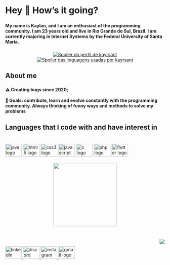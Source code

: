 <h1 align="left">Hey 👋 How’s it going?</h1>

###

<h4 align="left">My name is Kaylan, and I am an enthusiast of the programming community. I am 23 years old and live in Rio Grande do Sul, Brazil. I am currently majoring in Internet Systems by the Federal University of Santa Maria.</h4>

###

<div align="center">
  <a href="https://github.com/kayrsant" target="_blank">
  <img src="https://github-readme-stats.vercel.app/api?username=kayrsant&layout=compact&theme=midnight-purple" alt="Spoiler do perfil de kayrsant"/>
  </a>
  <a href="https://github.com/kayrsant" target="_blank">
  <img src="https://github-readme-stats.vercel.app/api/top-langs/?username=kayrsant&layout=compact&theme=midnight-purple" alt="Spoiler das linguagens usadas por kayrsant"/>
  </a>
</div>

<h2 align="left">About me</h2>

###

<h4 align="left">⚠ Creating bugs since 2020;<br><br>🎯 Goals: contribute, learn and evolve constantly with the programming community. Always thinking of funny ways and methods to solve my problems</h4>

###

<h2 align="left">Languages that I code with and have interest in</h2>

###

<br clear="both">
  <div align="left">
  <img src="https://cdn.jsdelivr.net/gh/devicons/devicon/icons/java/java-original.svg" height="40" width="52" alt="java logo"  />
  <img src="https://cdn.jsdelivr.net/gh/devicons/devicon/icons/html5/html5-original.svg" height="40" width="52" alt="html5 logo"  />
  <img src="https://cdn.jsdelivr.net/gh/devicons/devicon/icons/css3/css3-original.svg" height="40" width="52" alt="css3 logo"  />
  <img src="https://cdn.jsdelivr.net/gh/devicons/devicon/icons/javascript/javascript-original.svg" height="40" width="52" alt="javascript logo"  />
  <img src="https://cdn.jsdelivr.net/gh/devicons/devicon/icons/c/c-original.svg" height="40" width="52" alt="c logo"  />
  <img src="https://cdn.jsdelivr.net/gh/devicons/devicon/icons/php/php-original.svg" height="40" width="52" alt="php logo"  />
  <img src="https://cdn.jsdelivr.net/gh/devicons/devicon/icons/flutter/flutter-original.svg" height="40" width="52" alt="flutter logo"  />
  </div>
  
  <br clear="both">

<div align="center">
  <img height="200" src="https://i.imgur.com/0cLJj5S.gif"  />
</div>

###

<br clear="both">

<img align="right" src="https://visitor-badge.laobi.icu/badge?page_id=kayrsant.kayrsant&right_color=crimson&left_text=Visitors"  />

###

<div align="left">
  <a href="https://www.linkedin.com/in/kaylanr/" target="_blank">
    <img src="https://raw.githubusercontent.com/maurodesouza/profile-readme-generator/master/src/assets/icons/social/linkedin/default.svg" width="52" height="40" alt="linkedin logo"  />
  </a>
  <a href="https://dsc.bio/kayrsant" target="_blank">
    <img src="https://raw.githubusercontent.com/maurodesouza/profile-readme-generator/master/src/assets/icons/social/discord/default.svg" width="52" height="40" alt="discord logo"  />
  </a>
  <a href="https://www.instagram.com/kayrsant/" target="_blank">
    <img src="https://raw.githubusercontent.com/maurodesouza/profile-readme-generator/master/src/assets/icons/social/instagram/default.svg" width="52" height="40" alt="instagram logo"  />
  </a>
  <a href="mailto:kayrsant@gmail.com" target="_blank">
    <img src="https://raw.githubusercontent.com/maurodesouza/profile-readme-generator/master/src/assets/icons/social/gmail/default.svg" width="52" height="40" alt="gmail logo"  />
  </a>
</div>

###

